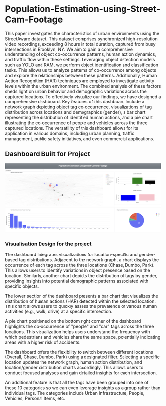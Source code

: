 # Population-Estimation-using-Street-Cam-Footage

This paper investigates the characteristics of urban environments using the StreetAware dataset. This dataset comprises synchronized high-resolution video recordings, exceeding 8 hours in total duration, captured from busy intersections in Brooklyn, NY. We aim to gain a comprehensive understanding of object co-occurrence patterns, human action dynamics, and traffic flow within these settings. Leveraging object detection models such as YOLO and RAM, we perform object identification and classification tasks. This allows us to analyze patterns of co-occurrence among objects and explore the relationships between these patterns. Additionally, Human Action Recognition (HAR) techniques are employed to investigate activity levels within the urban environment. The combined analysis of these factors sheds light on urban behavior and demographic variations across the captured locations. To effectively visualize our findings, we have designed a comprehensive dashboard. Key features of this dashboard include a network graph depicting object tag co-occurrence, visualizations of tag distribution across locations and demographics (gender), a bar chart representing the distribution of identified human actions, and a pie chart illustrating the co-occurrence of people and vehicles across the three captured locations. The versatility of this dashboard allows for its application in various domains, including urban planning, traffic management, public safety initiatives, and even commercial applications.

## Dashboard Built for Project
![screenshot](dashboard.png)

### Visualisation Design for the project
The dashboard integrates visualizations for location-specific and gender-based tag distributions. Adjacent to the network graph, a chart displays the occurrence of each tag across the three locations (Chase, Dumbo, Park). This allows users to identify variations in object presence based on the location. Similarly, another chart depicts the distribution of tags by gender, providing insights into potential demographic patterns associated with specific objects. 

The lower section of the dashboard presents a bar chart that visualizes the distribution of human actions (HAR) detected within the selected location. This chart allows users to quickly assess the prevalence of various human activities (e.g., walk, drive) at a specific intersection. 

A pie chart positioned on the bottom right corner of the dashboard highlights the co-occurrence of "people" and "car" tags across the three locations. This visualization helps users understand the frequency with which pedestrians and vehicles share the same space, potentially indicating areas with a higher risk of accidents.

The dashboard offers the flexibility to switch between different locations (Overall, Chase, Dumbo, Park) using a designated filter. Selecting a specific location updates the network graph, human action distribution, and location/gender distribution charts accordingly. This allows users to conduct focused analyses and gain detailed insights for each intersection.

An additional feature is that all the tags have been grouped into one of these 10 categories so we can even leverage insights as a group rather than individual tags. The categories include Urban Infrastructure, People, Vehicles, Personal Items, etc.

